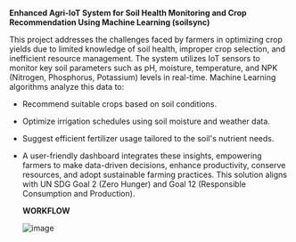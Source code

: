 **Enhanced Agri-IoT System for Soil Health Monitoring and Crop Recommendation Using Machine Learning (soilsync)**

 This project addresses the challenges faced by farmers in optimizing crop yields due to limited knowledge of soil health, improper crop selection, and inefficient resource management. The system utilizes IoT sensors to monitor key soil parameters such as pH, moisture, temperature, and NPK (Nitrogen, Phosphorus, Potassium) levels in real-time.
Machine Learning algorithms analyze this data to:
* Recommend suitable crops based on soil conditions.
* Optimize irrigation schedules using soil moisture and weather data.
* Suggest efficient fertilizer usage tailored to the soil's nutrient needs.
* A user-friendly dashboard integrates these insights, empowering farmers to make data-driven decisions, enhance productivity, conserve resources, and adopt sustainable farming practices. This solution aligns with UN SDG Goal 2 (Zero Hunger) and Goal 12 (Responsible Consumption and Production).



  **WORKFLOW**
  
  ![image](https://github.com/user-attachments/assets/b5abcd29-5b13-4699-977e-2ca1a20075e2)



